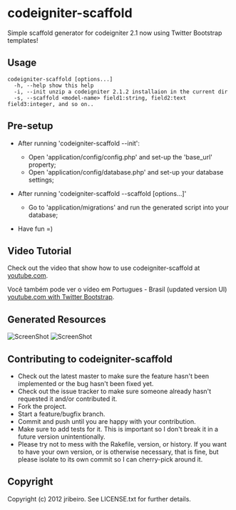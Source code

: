 # codeigniter-scaffold 

Simple scaffold generator for codeigniter 2.1 now using Twitter Bootstrap templates!

## Usage

    codeigniter-scaffold [options...]
      -h, --help show this help
      -i, --init unzip a codeigniter 2.1.2 installaion in the current dir
      -s, --scaffold <model-name> field1:string, field2:text field3:integer, and so on..


## Pre-setup

* After running 'codeigniter-scaffold --init':
  * Open 'application/config/config.php' and set-up the 'base_url' property;
  * Open 'application/config/database.php' and set-up your database settings;


 
* After running 'codeigniter-scaffold --scaffold [options...]'
  * Go to 'application/migrations' and run the generated script into your database;

  
* Have fun =)

## Video Tutorial

Check out the video that show how to use codeigniter-scaffold at [youtube.com](https://www.youtube.com/watch?v=2Djlz7nP1ks).

Você também pode ver o vídeo em Portugues - Brasil (updated version UI) [youtube.com with Twitter Bootstrap](http://www.youtube.com/watch?v=nofk3_W71Qg).


## Generated Resources

![ScreenShot](https://raw.github.com/zekitow/codeigniter-scaffold/master/ss/list.png)
![ScreenShot](https://raw.github.com/zekitow/codeigniter-scaffold/master/ss/create.png)


## Contributing to codeigniter-scaffold
 
* Check out the latest master to make sure the feature hasn't been implemented or the bug hasn't been fixed yet.
* Check out the issue tracker to make sure someone already hasn't requested it and/or contributed it.
* Fork the project.
* Start a feature/bugfix branch.
* Commit and push until you are happy with your contribution.
* Make sure to add tests for it. This is important so I don't break it in a future version unintentionally.
* Please try not to mess with the Rakefile, version, or history. If you want to have your own version, or is otherwise necessary, that is fine, but please isolate to its own commit so I can cherry-pick around it.

## Copyright

Copyright (c) 2012 jribeiro. See LICENSE.txt for
further details.
